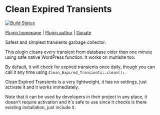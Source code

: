 Clean Expired Transients
========================

[![Build Status](https://api.travis-ci.org/dimadin/clean-expired-transients.png?branch=master)](https://travis-ci.org/dimadin/clean-expired-transients)

[Plugin homepage](https://milandinic.com/wordpress/plugins/clean-expired-transients/) | [Plugin author](https://milandinic.com/) | [Donate](https://milandinic.com/donate/)

Safest and simplest transients garbage collector.

This plugin cleans every transient from database older than one minute using safe native WordPress function. It works on multisite too.

By default, it will check for expired transients once daily, though you can call it any time using `Clean_Expired_Transients::clean();`.

Clean Expired Transients is a very lightweight, it has no settings, just activate it and it works immediately.

Note that it can be used by developers in their project in any place, it doesn't require activation and it's safe to use since it checks is there existing installation, just include it.
